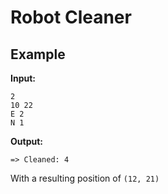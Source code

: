 # Robot Cleaner

## Example
**Input:**

    2
    10 22
    E 2
    N 1

**Output:**

    => Cleaned: 4

With a resulting position of `(12, 21)`